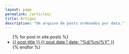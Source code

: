 ```yaml
---
layout: page
permalink: /articles/
title: Artigos
description: "Um arquivo de posts ordenados por data."
---
```


<ul class="post-list">
{% for post in site.posts %} 
  <li><article><a href="{{ site.url }}{{ post.url }}">{{ post.title }} <span class="entry-date"><time datetime="{{ post.date | date_to_xmlschema }}">{{ post.date | date: "%d/%m/%Y" }}</time></span></a></article></li>
{% endfor %}
</ul>
